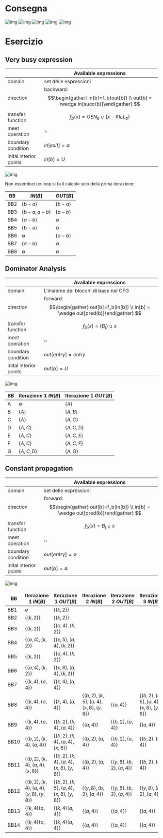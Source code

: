 # Consegna
![img](./imgs/Secondoassignment-20240709113302139.png)
![img](./imgs/Secondoassignment-20240709113317216.png)
![img](./imgs/Secondoassignment-20240709113409191.png)
![img](./imgs/Secondoassignment-20240709113415865.png)
![img](./imgs/Secondoassignment-20240709113427716.png)

# Esercizio

## Very busy expression

|                        | Available expressions                                                                         |
| ---------------------- | --------------------------------------------------------------------------------------------- |
| domain                 | set delle espressioni                                                                         |
| direction              | backward:<br>$$\begin{gather} in[b]=f_b(out[b]) \\ out[b] = \wedge in[succ(b)]\end{gather} $$ |
| transfer function      | $$f_b(x) = GEN_b\cup (x-KILL_b)$$                                                             |
| meet operation         | $\cap$                                                                                        |
| boundary condition     | $in[exit]=\emptyset$                                                                          |
| inital interior points | $in[b] = U$                                                                                   |

![img](./imgs/Secondoassignment-20240712160501980.png)

Non essendoci un loop si fa il calcolo solo della prima iterazione:

| BB  | $IN[B]$        | $OUT [B]$   |
| --- | -------------- | ----------- |
| BB2 | $\{b-a\}$      | $\{b-a\}$   |
| BB3 | $\{b-a, a-b\}$ | $\{a-b\}$   |
| BB4 | $\{a-b\}$      | $\emptyset$ |
| BB5 | $\{b-a\}$      | $\emptyset$ |
| BB6 | $\emptyset$    | $\{a-b\}$   |
| BB7 | $\{a-b\}$      | $\emptyset$ |
| BB8 | $\emptyset$    | $\emptyset$ |


## Dominator Analysis

|                        | Available expressions                                                                        |
| ---------------------- | -------------------------------------------------------------------------------------------- |
| domain                 | L'insieme dei blocchi di base nel CFG                                                        |
| direction              | forward:<br>$$\begin{gather} out[b]=f_b(in[b]) \\ in[b] = \wedge out[pred(b)]\end{gather} $$ |
| transfer function      | $$f_b(x) = \{B_j\} \cup x$$                                                                  |
| meet operation         | $\cap$                                                                                       |
| boundary condition     | $out[entry]=entry$                                                                           |
| inital interior points | $out[b] = U$                                                                                 |

![img](./imgs/Secondoassignment-20240712160805803.png)


| BB  | Iterazione 1 $IN[B]$ | Iterazione 1 $OUT [B]$ |
| --- | -------------------- | ---------------------- |
| A   | $\emptyset$          | $\{A\}$                |
| B   | $\{A\}$              | $\{A,B\}$              |
| C   | $\{A\}$              | $\{A,C\}$              |
| D   | $\{A,C\}$            | $\{A,C,D\}$            |
| E   | $\{A,C\}$            | $\{A,C,E\}$            |
| F   | $\{A,C\}$            | $\{A,C,F\}$            |
| G   | $\{A,C,D\}$          | $\{A,G\}$              |


## Constant propagation

|                        | Available expressions                                                                        |
| ---------------------- | -------------------------------------------------------------------------------------------- |
| domain                 | set delle espressioni                                                                        |
| direction              | forward:<br>$$\begin{gather} out[b]=f_b(in[b]) \\ in[b] = \wedge out[pred(b)]\end{gather} $$ |
| transfer function      | $$f_b(x) = B_j \cup x$$                                                                      |
| meet operation         | $\cap$                                                                                       |
| boundary condition     | $out[entry]=\emptyset$                                                                       |
| inital interior points | $out[b] = \emptyset$                                                                         |

![img](./imgs/Secondoassignment-20240712165143425.png)

| BB   | Iterazione 1 $IN[B]$                     | Iterazione 1 $OUT [B]$                   | Iterazione 2 $IN[B]$                     | Iterazione 2 $OUT [B]$  | Iterazione 3 $IN[B]$                     | Iterazione 4 $OUT [B]$  |
| ---- | ---------------------------------------- | ---------------------------------------- | ---------------------------------------- | ----------------------- | ---------------------------------------- | ----------------------- |
| BB1  | $\emptyset$                              | $\{(k, 2)\}$                             |                                          |                         |                                          |                         |
| BB2  | $\{(k, 2)\}$                             | $\{(k, 2)\}$                             |                                          |                         |                                          |                         |
| BB3  | $\{(k,2)\}$                              | $\{(a, 4), (k,2)\}$                      |                                          |                         |                                          |                         |
| BB4  | $\{(a, 4), (k,2)\}$                      | $\{(x,5), (a, 4), (k,2)\}$               |                                          |                         |                                          |                         |
| BB5  | $\{(k,2)\}$                              | $\{(a,4),(k,2)\}$                        |                                          |                         |                                          |                         |
| BB6  | $\{(a,4),(k,2)\}$                        | $\{(x,8),(a,4),(k,2)\}$                  |                                          |                         |                                          |                         |
| BB7  | $\{(k,4), (a,4)\}$                       | $\{(k,4), (a,4)\}$                       |                                          |                         |                                          |                         |
| BB8  | $\{(k,4), (a,4)\}$                       | $\{(k,4), (a,4)\}$                       | $\{(b,2), (k,5), (a,4), (x,8), (y, 8)\}$ | $\{(a,4)\}$             | $\{(b,2), (k,5), (a,4), (x,8), (y, 8)\}$ | $\{(a,4)\}$             |
| BB9  | $\{(k,4), (a,4)\}$                       | $\{(b,2), (k,4), (a,4)\}$                | $\{(a,4)\}$                              | $\{(b,2),(a,4)\}$       | $\{(a,4)\}$                              | $\{(b,2),(a,4)\}$       |
| BB10 | $\{(b,2), (k,4), (a,4)\}$                | $\{(b,2), (k,4), (a,4), (x,8)\}$         | $\{(b,2),(a,4)\}$                        | $\{(b,2),(a,4)\}$       | $\{(b,2),(a,4)\}$                        | $\{(b,2),(a,4)\}$       |
| BB11 | $\{(b,2), (k,4), (a,4), (x,8)\}$         | $\{(b,2), (k,4), (a,4), (x,8), (y, 8)\}$ | $\{(b,2),(a,4)\}$                        | $\{(y,8),(b,2),(a,4)\}$ | $\{(b,2),(a,4)\}$                        | $\{(y,8),(b,2),(a,4)\}$ |
| BB12 | $\{(b,2), (k,4), (a,4), (x,8), (y, 8)\}$ | $\{(b,2), (k,5), (a,4), (x,8), (y, 8)\}$ | $\{(y,8),(b,2),(a,4)\}$                  | $\{(y,8),(b,2),(a,4)\}$ | $\{(y,8),(b,2),(a,4)\}$                  | $\{(y,8),(b,2),(a,4)\}$ |
| BB13 | $\{(k,4)(a,4)\}$                         | $\{(k,4)(a,4)\}$                         | $\{(a,4)\}$                              | $\{(a,4)\}$             | $\{(a,4)\}$                              | $\{(a,4)\}$             |
| BB14 | $\{(k,4)(a,4)\}$                         | $\{(k,4)(a,4)\}$                         | $\{(a,4)\}$                              | $\{(a,4)\}$             | $\{(a,4)\}$                              | $\{(a,4)\}$             |
